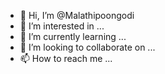 - 👋 Hi, I’m @Malathipoongodi
- 👀 I’m interested in ...
- 🌱 I’m currently learning ...
- 💞️ I’m looking to collaborate on ...
- 📫 How to reach me ...

<!---
Malathipoongodi/Malathipoongodi is a ✨ special ✨ repository because its `README.md` (this file) appears on your GitHub profile.
You can click the Preview link to take a look at your changes.
--->
